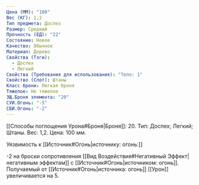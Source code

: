 ```yaml
---
Цена (ММ): "100"
Вес (КГ): 1,2
Тип предмета: Доспех
Размер: Средний
Прочность (ЕД): "22"
Состояние: Новое
Качество: Обычное
Материал: Дерево
Свойства (Тэги):
  - Доспех
  - Легкий
Свойства (Требования для использования): "Тело: 1"
Свойство (Слот): Штаны
Класс брони: Легкая броня
Тяжелое: Не тяжелое
ЗЩ.Броня элемента: "20"
СУИ.Огонь: "-5"
СБИ.Огонь: "-2"
---
```

[[Способы поглощения Урона#Броня|Броня]]: 20. Тип: Доспех; Легкий; Штаны. Вес: 1,2. Цена: 100 мм. 

Уязвимость к [[Источник#Огонь|источнику: огонь:]] 

-2 на броски сопротивления [[Вид Воздействия#Негативный Эффект|негативным эффектам]] с [[Источник#Огонь|источником: огонь]].
Получаемый от [[Источник#Огонь|источника: огонь]] [[Урон]] увеличивается на 5. 